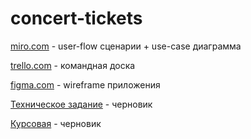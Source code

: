 # concert-tickets

[miro.com](https://miro.com/app/board/o9J_lP1PC-o=/) - user-flow сценарии + use-case диаграмма

[trello.com](https://trello.com/b/l7tDDMEY/concerts) - командная доска

[figma.com](https://www.figma.com/file/jRCLEFUmrdsGJOOGchYVRE/App-wireframe?node-id=0%3A1) - wireframe приложения

[Техническое задание](https://docs.google.com/document/d/1MLHu199wZgYAEe0Z6LB5z2BqVIbSi9Eb8lbbRghwUFY/edit?usp=sharing) - черновик

[Курсовая](https://docs.google.com/document/d/1hsAwPb-WpkOScYZl_o_jFNBGdviXL8jummW1t-A9Ktg/edit?usp=sharing) - черновик
